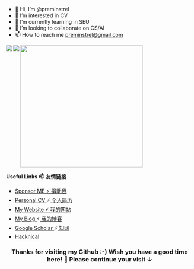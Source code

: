 - 👋 Hi, I’m @preminstrel
- 👀 I’m interested in CV
- 🌱 I’m currently learning in SEU
- 💞️ I’m looking to collaborate on CS/AI
- 📫 How to reach me preminstrel@gmail.com


<img align="left" src="https://github-readme-stats.vercel.app/api?username=preminstrel&bg_color=22272E&text_color=CDD9E5&count_private=true&show_icons=true&hide_border=true&include_all_commits=true" /> 


<img src="https://github-readme-stats.vercel.app/api/top-langs/?username=preminstrel&layout=compact&bg_color=22272E&text_color=CDD9E5&langs_count=10&hide_border=true" width="330px"/>
<img align="left" src="https://github-profile-trophy.vercel.app/?username=preminstrel&theme=onedark&row=2&column=4&no-frame=true&margin-w=16&margin-h=16&no-bg=true" />


<strong>Useful Links 📫 友情链接</strong>
* [Sponsor ME  ⚡ 捐助我](https://hollowman6.github.io/fund.html) 
* [Personal CV ](https://hollowman6.github.io/CV/?language=en)⚡[ 个人简历](https://hollowman6.github.io/CV/?language=cn) 
* [My Website  ⚡ 我的网站](https://hollowman6.github.io/) 
* [My Blog ](https://hollowmansblog.wordpress.com/)⚡[ 我的博客](https://blog.csdn.net/qq_18572023) 
* [Google Scholar ](https://scholar.google.com/citations?user=F7Z3Fd0AAAAJ)⚡[ 知网](https://kns.cnki.net/kcms/detail/knetsearch.aspx?dbcode=CJFD&sfield=au&skey=%E8%92%8B%E5%B5%A9%E6%9E%97&code=41472729) 
* [Hacknical](https://hacknical.com/HollowMan6/github)


<h3 align="center">Thanks for visiting my Github :-) Wish you have a good time here! 🎉 Please continue your visit ↓</h3>
